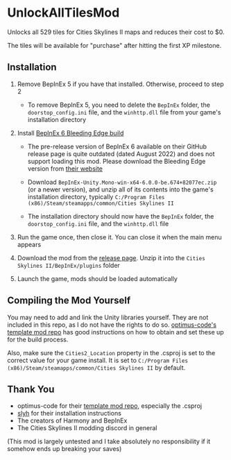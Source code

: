 # UnlockAllTilesMod
 
Unlocks all 529 tiles for Cities Skylines II maps and reduces their cost to $0.

The tiles will be available for "purchase" after hitting the first XP milestone.

## Installation
1. Remove BepInEx 5 if you have that installed. Otherwise, proceed to step 2

   * To remove BepInEx 5, you need to delete the `BepInEx` folder, the `doorstop_config.ini` file, and the `winhttp.dll` file from your game's installation directory

2. Install [BepInEx 6 Bleeding Edge build](https://builds.bepinex.dev/projects/bepinex_be)

   * The pre-release version of BepInEx 6 available on their GitHub release page is quite outdated (dated August 2022) and does not support loading this mod. Please download the Bleeding Edge version from [their website](https://builds.bepinex.dev/projects/bepinex_be)

   * Download `BepInEx-Unity.Mono-win-x64-6.0.0-be.674+82077ec.zip` (or a newer version), and unzip all of its contents into the game's installation directory, typically `C:/Program Files (x86)/Steam/steamapps/common/Cities Skylines II`

   * The installation directory should now have the `BepInEx` folder, the `doorstop_config.ini` file, and the `winhttp.dll` file

3. Run the game once, then close it. You can close it when the main menu appears

4. Download the mod from the [release page](https://github.com/Wayzware/UnlockAllTilesMod/releases). Unzip it into the `Cities Skylines II/BepInEx/plugins` folder

5. Launch the game, mods should be loaded automatically

## Compiling the Mod Yourself
You may need to add and link the Unity libraries yourself. They are not included in this repo, as I do not have the rights to do so. [optimus-code's template mod repo](https://github.com/optimus-code/Cities2Modding/tree/main) has good instructions on how to obtain and set these up for the build process.

Also, make sure the `Cities2_Location` property in the .csproj is set to the correct value for your game install. It is set to `C:/Program Files (x86)/Steam/steamapps/common/Cities Skylines II` by default.

## Thank You
* optimus-code for their [template mod repo](https://github.com/optimus-code/Cities2Modding/tree/main), especially the .csproj
* [slyh](https://github.com/slyh) for their installation instructions
* The creators of Harmony and BepInEx
* The Cities Skylines II modding discord in general

(This mod is largely untested and I take absolutely no responsibility if it somehow ends up breaking your saves)
